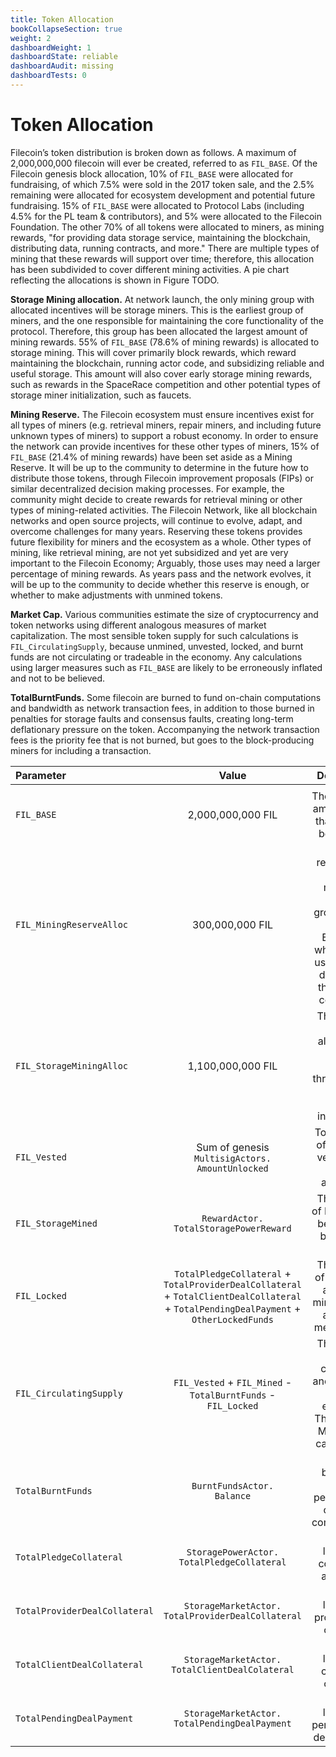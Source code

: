 ```yaml
---
title: Token Allocation
bookCollapseSection: true
weight: 2
dashboardWeight: 1
dashboardState: reliable
dashboardAudit: missing
dashboardTests: 0
---
```


# Token Allocation

Filecoinʼs token distribution is broken down as follows. A maximum of 2,000,000,000 filecoin will ever be created, referred to as `FIL_BASE`. Of the Filecoin genesis block allocation, 10% of `FIL_BASE` were allocated for fundraising, of which 7.5% were sold in the 2017 token sale, and the 2.5% remaining were allocated for ecosystem development and potential future fundraising. 15% of `FIL_BASE` were allocated to Protocol Labs (including 4.5% for the PL team & contributors), and 5% were allocated to the Filecoin Foundation. The other 70% of all tokens were allocated to miners, as mining rewards, "for providing data storage service, maintaining the blockchain, distributing data, running contracts, and more." There are multiple types of mining that these rewards will support over time; therefore, this allocation has been subdivided to cover different mining activities. A pie chart reflecting the allocations is shown in Figure TODO.

**Storage Mining allocation.** At network launch, the only mining group with allocated incentives will be storage miners. This is the earliest group of miners, and the one responsible for maintaining the core functionality of the protocol. Therefore, this group has been allocated the largest amount of mining rewards. 55% of `FIL_BASE` (78.6% of mining rewards) is allocated to storage mining. This will cover primarily block rewards, which reward maintaining the blockchain, running actor code, and subsidizing reliable and useful storage. This amount will also cover early storage mining rewards, such as rewards in the SpaceRace competition and other potential types of storage miner initialization, such as faucets.

**Mining Reserve.** The Filecoin ecosystem must ensure incentives exist for all types of miners (e.g. retrieval miners, repair miners, and including future unknown types of miners) to support a robust economy. In order to ensure the network can provide incentives for these other types of miners, 15% of `FIL_BASE` (21.4% of mining rewards) have been set aside as a Mining Reserve. It will be up to the community to determine in the future how to distribute those tokens, through Filecoin improvement proposals (FIPs) or similar decentralized decision making processes. For example, the community might decide to create rewards for retrieval mining or other types of mining-related activities. The Filecoin Network, like all blockchain networks and open source projects, will continue to evolve, adapt, and overcome challenges for many years. Reserving these tokens provides future flexibility for miners and the ecosystem as a whole. Other types of mining, like retrieval mining, are not yet subsidized and yet are very important to the Filecoin Economy; Arguably, those uses may need a larger percentage of mining rewards. As years pass and the network evolves, it will be up to the community to decide whether this reserve is enough, or whether to make adjustments with unmined tokens.

**Market Cap.** Various communities estimate the size of cryptocurrency and token networks using different analogous measures of market capitalization. The most sensible token supply for such calculations is `FIL_CirculatingSupply`, because unmined, unvested, locked, and burnt funds are not circulating or tradeable in the economy. Any calculations using larger measures such as `FIL_BASE` are likely to be erroneously inflated and not to be believed.

**TotalBurntFunds.** Some filecoin are burned to fund on-chain computations and bandwidth as network transaction fees, in addition to those burned in penalties for storage faults and consensus faults, creating long-term deflationary pressure on the token. Accompanying the network transaction fees is the priority fee that is not burned, but goes to the block-producing miners for including a transaction.

| **Parameter**  | **Value**    | **Description**     |
| :------------- | :----------: | :-----------: |
|<img width=200/>|<img width=100/>| <img width=100/> |
|  `FIL_BASE` | 2,000,000,000 FIL | The maximum amount of FIL that will ever be created.  |
| `FIL_MiningReserveAlloc`  | 300,000,000 FIL | Tokens reserved for funding mining to support growth of the Filecoin Economy, whose future usage will be decided by the Filecoin community |
| `FIL_StorageMiningAlloc` | 1,100,000,000 FIL | The amount of FIL allocated to storage miners through block rewards, network initialization |
| `FIL_Vested` | Sum of genesis `MultisigActors.`<br>`AmountUnlocked` | Total amount of FIL that is vested from genesis allocation. | 
| `FIL_StorageMined` | `RewardActor.`<br>`TotalStoragePowerReward` | The amount of FIL that has been mined by storage miners |
| `FIL_Locked` | `TotalPledgeCollateral` + `TotalProviderDealCollateral` + `TotalClientDealCollateral` + `TotalPendingDealPayment` + `OtherLockedFunds` | The amount of FIL locked as part of mining, deals, and other mechanisms. |
| `FIL_CirculatingSupply` | `FIL_Vested` + `FIL_Mined` - `TotalBurntFunds` - `FIL_Locked` | The amount of FIL circulating and tradeable in the economy. The basis for Market Cap calculations. |
| `TotalBurntFunds` | `BurntFundsActor.`<br>`Balance` | Total FIL burned as part of penalties and on-chain computations. |
| `TotalPledgeCollateral` | `StoragePowerActor.`<br>`TotalPledgeCollateral` | Total FIL locked as collateral in all miners. |
| `TotalProviderDealCollateral` | `StorageMarketActor.`<br>`TotalProviderDealCollateral` | Total FIL locked as provider deal collateral |
| `TotalClientDealCollateral` | `StorageMarketActor.`<br>`TotalClientDealColateral` | Total FIL locked as client deal collateral |
| `TotalPendingDealPayment` | `StorageMarketActor.`<br>`TotalPendingDealPayment` | Total FIL locked as pending client deal payment |